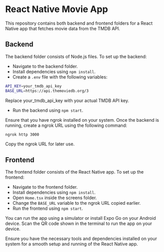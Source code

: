 # React Native Movie App

This repository contains both backend and frontend folders for a React Native app that fetches movie data from the TMDB API.

## Backend

The backend folder consists of Node.js files. To set up the backend:

- Navigate to the backend folder.
- Install dependencies using `npm install`.
- Create a `.env` file with the following variables:

```bash
API_KEY=your_tmdb_api_key
BASE_URL=https://api.themoviedb.org/3
```

Replace your_tmdb_api_key with your actual TMDB API key.

- Run the backend using `npm start`.

Ensure that you have ngrok installed on your system. Once the backend is running, create a ngrok URL using the following command:

```bash
ngrok http 3000
```

Copy the ngrok URL for later use.

## Frontend

The frontend folder consists of the React Native app. To set up the frontend:

- Navigate to the frontend folder.
- Install dependencies using `npm install`.
- Open `Home.tsx` inside the screens folder.
- Change the `BASE_URL` variable to the ngrok URL copied earlier.
- Run the frontend using `npm start`.

You can run the app using a simulator or install Expo Go on your Android device. Scan the QR code shown in the terminal to run the app on your device.

Ensure you have the necessary tools and dependencies installed on your system for a smooth setup and running of the React Native app.
